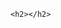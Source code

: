 <!DOCTYPE html>
<html>
<head>
	<title>Lecture2(TASK2.pdf)</title>
</head>
<style type="">
	
.container{
	text-align: center;
}



</style>

<link href="https://stackpath.bootstrapcdn.com/bootstrap/4.3.1/css/bootstrap.min.css" rel="stylesheet" integrity="sha384-ggOyR0iXCbMQv3Xipma34MD+dH/1fQ784/j6cY/iJTQUOhcWr7x9JvoRxT2MZw1T" crossorigin="anonymous">

<body>

<div class="container">
	
	<h2></h2>

</div>

</div>

</body>
</html>
